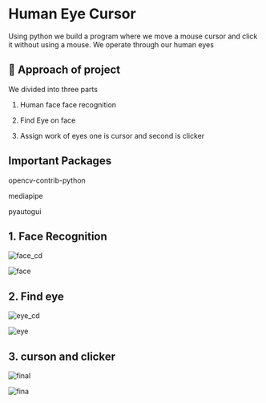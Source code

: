 
# Human Eye Cursor
 
Using python we build a program where we move a mouse cursor and click it without using a mouse. We operate through our human eyes

## 🚀 Approach of project 
We divided into three parts
1. Human face face recognition  


3. Find Eye on face
4. Assign work of eyes one is cursor and second is clicker

## Important Packages
opencv-contrib-python

mediapipe

pyautogui


## 1. Face Recognition

![face_cd](https://user-images.githubusercontent.com/109716461/186783426-a96f8815-f5d7-4bed-82ff-ee27cc9073bb.png)

![face](https://user-images.githubusercontent.com/109716461/186783444-82546d92-649c-426f-9c6c-c8abd74b7957.png)

## 2. Find eye

![eye_cd](https://user-images.githubusercontent.com/109716461/186783468-8a9a6a04-76d5-405b-8ab1-c0cd4ea3b092.png)

![eye](https://user-images.githubusercontent.com/109716461/186783487-6122e37a-7be7-4ac0-8e1b-2121a34e124c.png)

## 3. curson and clicker

![final](https://user-images.githubusercontent.com/109716461/186783501-4d2d715b-b31c-4ac8-a20d-5fdc286e679b.png)

![fina](https://user-images.githubusercontent.com/109716461/186783519-c7c88067-271d-4621-8719-64b1c79dab1d.png)
